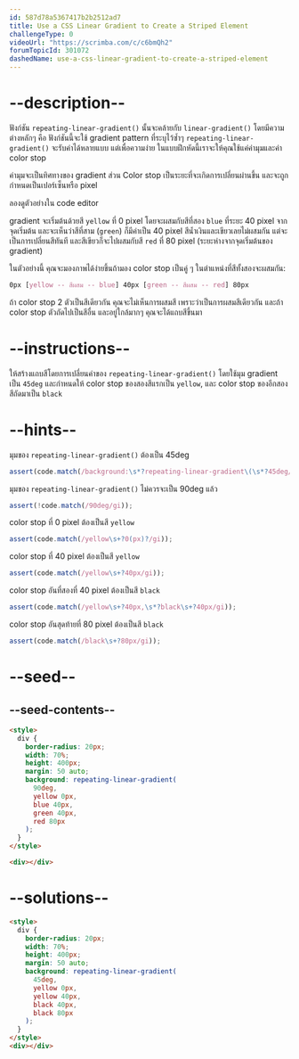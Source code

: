 ```yaml
---
id: 587d78a5367417b2b2512ad7
title: Use a CSS Linear Gradient to Create a Striped Element
challengeType: 0
videoUrl: "https://scrimba.com/c/c6bmQh2"
forumTopicId: 301072
dashedName: use-a-css-linear-gradient-to-create-a-striped-element
---
```


# --description--

ฟังก์ชัน `repeating-linear-gradient()` นั้นจะคล้ายกับ `linear-gradient()` โดยมีความต่างหลักๆ คือ ฟังก์ชันนี้จะใช้ gradient pattern ที่ระบุไว้ซ้ำๆ
`repeating-linear-gradient()` จะรับค่าได้หลายแบบ แต่เพื่อความง่าย ในแบบฝึกหัดนี้เราจะให้คุณใช้แค่ค่ามุมและค่า color stop

ค่ามุมจะเป็นทิศทางของ gradient
ส่วน Color stop เป็นระยะที่จะเกิดการเปลี่ยนผ่านขึ้น และจะถูกกำหนดเป็นเปอร์เซ็นหรือ pixel

ลองดูตัวอย่างใน code editor

gradient จะเริ่มต้นด้วยสี `yellow` ที่ 0 pixel โดยจะผสมกับสีที่สอง `blue` ที่ระยะ 40 pixel จากจุดเริ่มต้น
และจะเห็นว่าสีที่สาม (`green`) ก็มีค่าเป็น 40 pixel สีน้ำเงินและเขียวเลยไม่ผสมกัน แต่จะเป็นการเปลี่ยนสีทันที
และสีเขียวก็จะไปผสมกับสี `red` ที่ 80 pixel (ระยะห่างจากจุดเริ่มต้นของ gradient)

ในตัวอย่างนี้ คุณจะมองภาพได้ง่ายขึ้นถ้ามอง color stop เป็นคู่ ๆ ในตำแหน่งที่สีทั้งสองจะผสมกัน:

```css
0px [yellow -- สีผสม -- blue] 40px [green -- สีผสม -- red] 80px
```

ถ้า color stop 2 ตัวเป็นสีเดียวกัน คุณจะไม่เห็นการผสมสี เพราะว่าเป็นการผสมสีเดียวกัน
และถ้า color stop ตัวถัดไปเป็นสีอื่น และอยู่ใกล้มากๆ คุณจะได้แถบสีขึ้นมา

# --instructions--

ให้สร้างแถบสีโดยการเปลี่ยนค่าของ `repeating-linear-gradient()`
โดยใช้มุม gradient เป็น `45deg`
และกำหนดให้ color stop ของสองสีแรกเป็น `yellow`, และ color stop ของอีกสองสีถัดมาเป็น `black`

# --hints--

มุมของ `repeating-linear-gradient()` ต้องเป็น 45deg

```js
assert(code.match(/background:\s*?repeating-linear-gradient\(\s*?45deg/gi));
```

มุมของ `repeating-linear-gradient()` ไม่ควรจะเป็น 90deg แล้ว

```js
assert(!code.match(/90deg/gi));
```

color stop ที่ 0 pixel ต้องเป็นสี `yellow`

```js
assert(code.match(/yellow\s+?0(px)?/gi));
```

color stop ที่ 40 pixel ต้องเป็นสี `yellow`

```js
assert(code.match(/yellow\s+?40px/gi));
```

color stop อันที่สองที่ 40 pixel ต้องเป็นสี `black`

```js
assert(code.match(/yellow\s+?40px,\s*?black\s+?40px/gi));
```

color stop อันสุดท้ายที่ 80 pixel ต้องเป็นสี `black`

```js
assert(code.match(/black\s+?80px/gi));
```

# --seed--

## --seed-contents--

```html
<style>
  div {
    border-radius: 20px;
    width: 70%;
    height: 400px;
    margin: 50 auto;
    background: repeating-linear-gradient(
      90deg,
      yellow 0px,
      blue 40px,
      green 40px,
      red 80px
    );
  }
</style>

<div></div>
```

# --solutions--

```html
<style>
  div {
    border-radius: 20px;
    width: 70%;
    height: 400px;
    margin: 50 auto;
    background: repeating-linear-gradient(
      45deg,
      yellow 0px,
      yellow 40px,
      black 40px,
      black 80px
    );
  }
</style>
<div></div>
```
